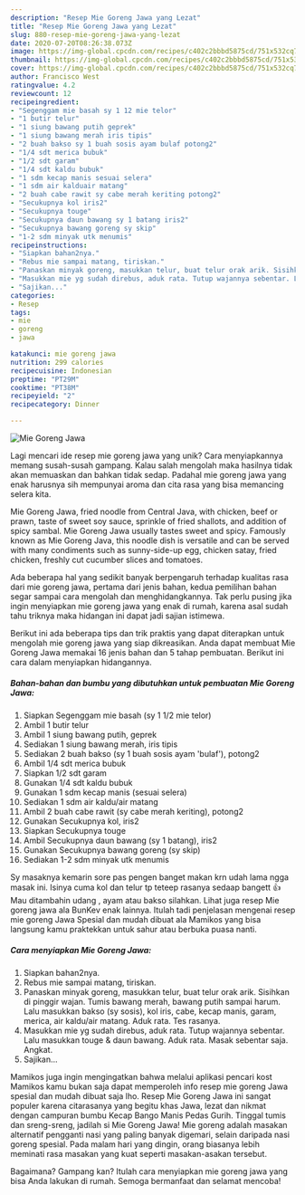 ```yaml
---
description: "Resep Mie Goreng Jawa yang Lezat"
title: "Resep Mie Goreng Jawa yang Lezat"
slug: 880-resep-mie-goreng-jawa-yang-lezat
date: 2020-07-20T08:26:38.073Z
image: https://img-global.cpcdn.com/recipes/c402c2bbbd5875cd/751x532cq70/mie-goreng-jawa-foto-resep-utama.jpg
thumbnail: https://img-global.cpcdn.com/recipes/c402c2bbbd5875cd/751x532cq70/mie-goreng-jawa-foto-resep-utama.jpg
cover: https://img-global.cpcdn.com/recipes/c402c2bbbd5875cd/751x532cq70/mie-goreng-jawa-foto-resep-utama.jpg
author: Francisco West
ratingvalue: 4.2
reviewcount: 12
recipeingredient:
- "Segenggam mie basah sy 1 12 mie telor"
- "1 butir telur"
- "1 siung bawang putih geprek"
- "1 siung bawang merah iris tipis"
- "2 buah bakso sy 1 buah sosis ayam bulaf potong2"
- "1/4 sdt merica bubuk"
- "1/2 sdt garam"
- "1/4 sdt kaldu bubuk"
- "1 sdm kecap manis sesuai selera"
- "1 sdm air kalduair matang"
- "2 buah cabe rawit sy cabe merah keriting potong2"
- "Secukupnya kol iris2"
- "Secukupnya touge"
- "Secukupnya daun bawang sy 1 batang iris2"
- "Secukupnya bawang goreng sy skip"
- "1-2 sdm minyak utk menumis"
recipeinstructions:
- "Siapkan bahan2nya."
- "Rebus mie sampai matang, tiriskan."
- "Panaskan minyak goreng, masukkan telur, buat telur orak arik. Sisihkan di pinggir wajan. Tumis bawang merah, bawang putih sampai harum. Lalu masukkan bakso (sy sosis), kol iris, cabe, kecap manis, garam, merica, air kaldu/air matang. Aduk rata. Tes rasanya."
- "Masukkan mie yg sudah direbus, aduk rata. Tutup wajannya sebentar. Lalu masukkan touge &amp; daun bawang. Aduk rata. Masak sebentar saja. Angkat."
- "Sajikan..."
categories:
- Resep
tags:
- mie
- goreng
- jawa

katakunci: mie goreng jawa 
nutrition: 299 calories
recipecuisine: Indonesian
preptime: "PT29M"
cooktime: "PT38M"
recipeyield: "2"
recipecategory: Dinner

---
```



![Mie Goreng Jawa](https://img-global.cpcdn.com/recipes/c402c2bbbd5875cd/751x532cq70/mie-goreng-jawa-foto-resep-utama.jpg)

Lagi mencari ide resep mie goreng jawa yang unik? Cara menyiapkannya memang susah-susah gampang. Kalau salah mengolah maka hasilnya tidak akan memuaskan dan bahkan tidak sedap. Padahal mie goreng jawa yang enak harusnya sih mempunyai aroma dan cita rasa yang bisa memancing selera kita.

Mie Goreng Jawa, fried noodle from Central Java, with chicken, beef or prawn, taste of sweet soy sauce, sprinkle of fried shallots, and addition of spicy sambal. Mie Goreng Jawa usually tastes sweet and spicy. Famously known as Mie Goreng Java, this noodle dish is versatile and can be served with many condiments such as sunny-side-up egg, chicken satay, fried chicken, freshly cut cucumber slices and tomatoes.

Ada beberapa hal yang sedikit banyak berpengaruh terhadap kualitas rasa dari mie goreng jawa, pertama dari jenis bahan, kedua pemilihan bahan segar sampai cara mengolah dan menghidangkannya. Tak perlu pusing jika ingin menyiapkan mie goreng jawa yang enak di rumah, karena asal sudah tahu triknya maka hidangan ini dapat jadi sajian istimewa.


Berikut ini ada beberapa tips dan trik praktis yang dapat diterapkan untuk mengolah mie goreng jawa yang siap dikreasikan. Anda dapat membuat Mie Goreng Jawa memakai 16 jenis bahan dan 5 tahap pembuatan. Berikut ini cara dalam menyiapkan hidangannya.

<!--inarticleads1-->

##### Bahan-bahan dan bumbu yang dibutuhkan untuk pembuatan Mie Goreng Jawa:

1. Siapkan Segenggam mie basah (sy 1 1/2 mie telor)
1. Ambil 1 butir telur
1. Ambil 1 siung bawang putih, geprek
1. Sediakan 1 siung bawang merah, iris tipis
1. Sediakan 2 buah bakso (sy 1 buah sosis ayam &#39;bulaf&#39;), potong2
1. Ambil 1/4 sdt merica bubuk
1. Siapkan 1/2 sdt garam
1. Gunakan 1/4 sdt kaldu bubuk
1. Gunakan 1 sdm kecap manis (sesuai selera)
1. Sediakan 1 sdm air kaldu/air matang
1. Ambil 2 buah cabe rawit (sy cabe merah keriting), potong2
1. Gunakan Secukupnya kol, iris2
1. Siapkan Secukupnya touge
1. Ambil Secukupnya daun bawang (sy 1 batang), iris2
1. Gunakan Secukupnya bawang goreng (sy skip)
1. Sediakan 1-2 sdm minyak utk menumis


Sy masaknya kemarin sore pas pengen banget makan krn udah lama ngga masak ini. Isinya cuma kol dan telur tp teteep rasanya sedaap bangett 👍 Mau ditambahin udang , ayam atau bakso silahkan. Lihat juga resep Mie goreng jawa ala BunKev enak lainnya. Itulah tadi penjelasan mengenai resep mie goreng Jawa Spesial dan mudah dibuat ala Mamikos yang bisa langsung kamu praktekkan untuk sahur atau berbuka puasa nanti. 

<!--inarticleads2-->

##### Cara menyiapkan Mie Goreng Jawa:

1. Siapkan bahan2nya.
1. Rebus mie sampai matang, tiriskan.
1. Panaskan minyak goreng, masukkan telur, buat telur orak arik. Sisihkan di pinggir wajan. Tumis bawang merah, bawang putih sampai harum. Lalu masukkan bakso (sy sosis), kol iris, cabe, kecap manis, garam, merica, air kaldu/air matang. Aduk rata. Tes rasanya.
1. Masukkan mie yg sudah direbus, aduk rata. Tutup wajannya sebentar. Lalu masukkan touge &amp; daun bawang. Aduk rata. Masak sebentar saja. Angkat.
1. Sajikan...


Mamikos juga ingin mengingatkan bahwa melalui aplikasi pencari kost Mamikos kamu bukan saja dapat memperoleh info resep mie goreng Jawa spesial dan mudah dibuat saja lho. Resep Mie Goreng Jawa ini sangat populer karena citarasanya yang begitu khas Jawa, lezat dan nikmat dengan campuran bumbu Kecap Bango Manis Pedas Gurih. Tinggal tumis dan sreng-sreng, jadilah si Mie Goreng Jawa! Mie goreng adalah masakan alternatif pengganti nasi yang paling banyak digemari, selain daripada nasi goreng spesial. Pada malam hari yang dingin, orang biasanya lebih meminati rasa masakan yang kuat seperti masakan-asakan tersebut. 

Bagaimana? Gampang kan? Itulah cara menyiapkan mie goreng jawa yang bisa Anda lakukan di rumah. Semoga bermanfaat dan selamat mencoba!
